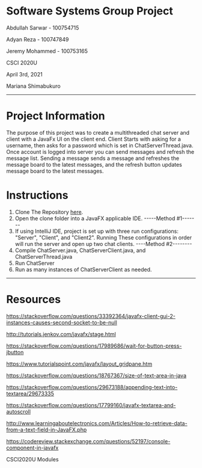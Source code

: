 # **Software Systems Group Project**
Abdullah Sarwar - 100754715

Adyan Reza - 100747849

Jeremy Mohammed - 100753165

CSCI 2020U

April 3rd, 2021

Mariana Shimabukuro

---

**Project Information**
=====================

The purpose of this project was to create a multithreaded chat server and client with a JavaFx UI on the client end. Client Starts with asking for a username, then asks for a password which is set in ChatServerThread.java. Once account is logged into server you can send messages and refresh the message list. Sending a message sends a message and refreshes the message board to the latest messages, and the refresh button updates message board to the latest messages.


**Instructions**
=====================

1. Clone The Repository [here](https://github.com/Abdullahsrwr/groupProject_CSCI2020U).
2. Open the clone folder into a JavaFX applicable IDE.
-----Method #1-------
3. If using IntelliJ IDE, project is set up with three run configurations: "Server", "Client", and "Client2". Running These configurations in order will run the server and open up two chat clients.
----Method #2--------
4. Compile ChatServer.java, ChatServerClient.java, and ChatServerThread.java
5. Run ChatServer
6. Run as many instances of ChatServerClient as needed.
---------------------


**Resources**
=====================

https://stackoverflow.com/questions/33392364/javafx-client-gui-2-instances-causes-second-socket-to-be-null

http://tutorials.jenkov.com/javafx/stage.html

https://stackoverflow.com/questions/17989686/wait-for-button-press-jbutton

https://www.tutorialspoint.com/javafx/layout_gridpane.htm

https://stackoverflow.com/questions/18767367/size-of-text-area-in-java

https://stackoverflow.com/questions/29673188/appending-text-into-textarea/29673335

https://stackoverflow.com/questions/17799160/javafx-textarea-and-autoscroll

http://www.learningaboutelectronics.com/Articles/How-to-retrieve-data-from-a-text-field-in-JavaFX.php

https://codereview.stackexchange.com/questions/52197/console-component-in-javafx

CSCI2020U Modules



